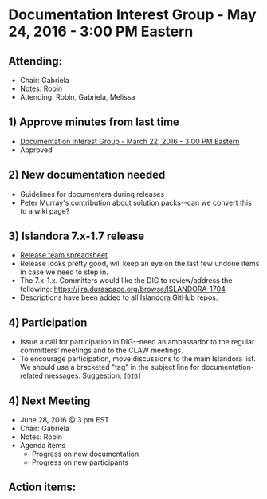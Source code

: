 # Documentation Interest Group - May 24, 2016 - 3:00 PM Eastern

## Attending:
* Chair: Gabriela
* Notes: Robin
* Attending: Robin, Gabriela, Melissa

## 1) Approve minutes from last time

* [Documentation Interest Group - March 22, 2016 - 3:00 PM Eastern](https://github.com/islandora-interest-groups/Islandora-Documentation-Interest-Group/blob/master/meetings/2016/Meeting-Notes-2016-03-22.md)
* Approved

## 2) New documentation needed
* Guidelines for documenters during releases
* Peter Murray's contribution about solution packs--can we convert this to a wiki page?

## 3) Islandora 7.x-1.7 release
* [Release team spreadsheet](https://docs.google.com/spreadsheets/d/1PRv2Xo-sNE_sDJHUT5OvTXmNiSHnkdJgwo7VsFkIUgY/edit?pref=2&pli=1#gid=2093695402)
* Release looks pretty good, will keep an eye on the last few undone items in case we need to step in.
* The 7.x-1.x. Committers would like the DIG to review/address the following: https://jira.duraspace.org/browse/ISLANDORA-1704
* Descriptions have been added to all Islandora GitHub repos.

## 4) Participation
* Issue a call for participation in DIG--need an ambassador to the regular committers' meetings and to the CLAW meetings.
* To encourage participation, move discussions to the main Islandora list. We should use a bracketed "tag" in the subject line for documentation-related messages. Suggestion: `[DIG]`

## 4) Next Meeting
* June 28, 2016 @ 3 pm EST
* Chair: Gabriela
* Notes: Robin
* Agenda items
	* Progress on new documentation
	* Progress on new participants

## Action items:

